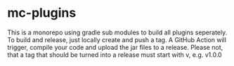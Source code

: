 # mc-plugins

This is a monorepo using gradle sub modules to build all plugins seperately.
To build and release, just locally create and push a tag.
A GitHub Action will trigger, compile your code and upload the jar files to a release.
Please not, that a tag that should be turned into a release must start with v, e.g. v1.0.0
